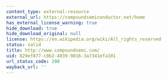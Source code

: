 ```yaml
---
content_type: external-resource
external_url: https://compoundsemiconductor.net/home
has_external_license_warning: true
hide_download: true
hide_download_original: null
license: https://en.wikipedia.org/wiki/All_rights_reserved
status: valid
title: http://www.compoundsemi.com/
uid: 829ef877-c0b2-4039-9816-3a7341efa101
url_status_code: 200
wayback_url: ''
---
```

